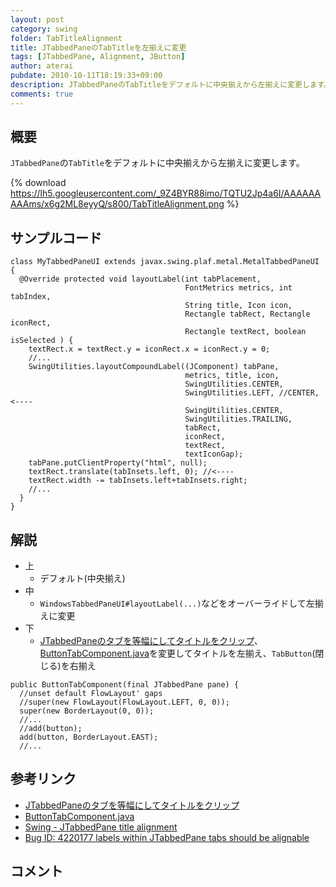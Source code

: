 ```yaml
---
layout: post
category: swing
folder: TabTitleAlignment
title: JTabbedPaneのTabTitleを左揃えに変更
tags: [JTabbedPane, Alignment, JButton]
author: aterai
pubdate: 2010-10-11T18:19:33+09:00
description: JTabbedPaneのTabTitleをデフォルトに中央揃えから左揃えに変更します。
comments: true
---
```

## 概要
`JTabbedPane`の`TabTitle`をデフォルトに中央揃えから左揃えに変更します。

{% download https://lh5.googleusercontent.com/_9Z4BYR88imo/TQTU2Jp4a6I/AAAAAAAAAms/x6g2ML8eyyQ/s800/TabTitleAlignment.png %}

## サンプルコード
<pre class="prettyprint"><code>class MyTabbedPaneUI extends javax.swing.plaf.metal.MetalTabbedPaneUI {
  @Override protected void layoutLabel(int tabPlacement,
                                       FontMetrics metrics, int tabIndex,
                                       String title, Icon icon,
                                       Rectangle tabRect, Rectangle iconRect,
                                       Rectangle textRect, boolean isSelected ) {
    textRect.x = textRect.y = iconRect.x = iconRect.y = 0;
    //...
    SwingUtilities.layoutCompoundLabel((JComponent) tabPane,
                                       metrics, title, icon,
                                       SwingUtilities.CENTER,
                                       SwingUtilities.LEFT, //CENTER, &lt;----
                                       SwingUtilities.CENTER,
                                       SwingUtilities.TRAILING,
                                       tabRect,
                                       iconRect,
                                       textRect,
                                       textIconGap);
    tabPane.putClientProperty("html", null);
    textRect.translate(tabInsets.left, 0); //&lt;----
    textRect.width -= tabInsets.left+tabInsets.right;
    //...
  }
}
</code></pre>

## 解説
- 上
    - デフォルト(中央揃え)
- 中
    - `WindowsTabbedPaneUI#layoutLabel(...)`などをオーバーライドして左揃えに変更
- 下
    - [JTabbedPaneのタブを等幅にしてタイトルをクリップ](http://terai.xrea.jp/Swing/ClippedTitleTab.html)、[ButtonTabComponent.java](http://docs.oracle.com/javase/tutorial/uiswing/examples/components/TabComponentsDemoProject/src/components/ButtonTabComponent.java)を変更してタイトルを左揃え、`TabButton`(閉じる)を右揃え

<!-- dummy comment line for breaking list -->

<pre class="prettyprint"><code>public ButtonTabComponent(final JTabbedPane pane) {
  //unset default FlowLayout' gaps
  //super(new FlowLayout(FlowLayout.LEFT, 0, 0));
  super(new BorderLayout(0, 0));
  //...
  //add(button);
  add(button, BorderLayout.EAST);
  //...
</code></pre>

## 参考リンク
- [JTabbedPaneのタブを等幅にしてタイトルをクリップ](http://terai.xrea.jp/Swing/ClippedTitleTab.html)
- [ButtonTabComponent.java](http://docs.oracle.com/javase/tutorial/uiswing/examples/components/TabComponentsDemoProject/src/components/ButtonTabComponent.java)
- [Swing - JTabbedPane title alignment](https://forums.oracle.com/thread/1556158)
- [Bug ID: 4220177 labels within JTabbedPane tabs should be alignable](http://bugs.sun.com/bugdatabase/view_bug.do?bug_id=4220177)

<!-- dummy comment line for breaking list -->

## コメント
